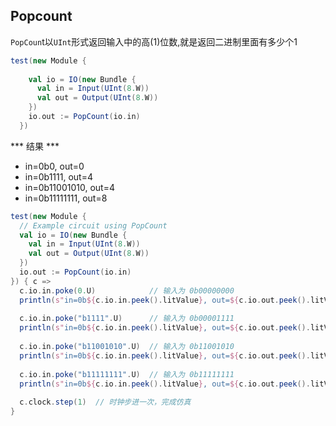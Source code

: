 ## Popcount

`PopCoun`t以`UInt`形式返回输入中的高(1)位数,就是返回二进制里面有多少个1
```SCALA
test(new Module {
    
    val io = IO(new Bundle {
      val in = Input(UInt(8.W))
      val out = Output(UInt(8.W))
    })
    io.out := PopCount(io.in)
  })
```
*** 结果 ***
- in=0b0, out=0
- in=0b1111, out=4
- in=0b11001010, out=4
- in=0b11111111, out=8
```scala
test(new Module {
  // Example circuit using PopCount
  val io = IO(new Bundle {
    val in = Input(UInt(8.W))
    val out = Output(UInt(8.W))
  })
  io.out := PopCount(io.in)
}) { c =>
  c.io.in.poke(0.U)            // 输入为 0b00000000
  println(s"in=0b${c.io.in.peek().litValue}, out=${c.io.out.peek().litValue}") // 输出为 0
  
  c.io.in.poke("b1111".U)      // 输入为 0b00001111
  println(s"in=0b${c.io.in.peek().litValue}, out=${c.io.out.peek().litValue}") // 输出为 4
  
  c.io.in.poke("b11001010".U)  // 输入为 0b11001010
  println(s"in=0b${c.io.in.peek().litValue}, out=${c.io.out.peek().litValue}") // 输出为 4
  
  c.io.in.poke("b11111111".U)  // 输入为 0b11111111
  println(s"in=0b${c.io.in.peek().litValue}, out=${c.io.out.peek().litValue}") // 输出为 8
  
  c.clock.step(1)  // 时钟步进一次，完成仿真
}
```